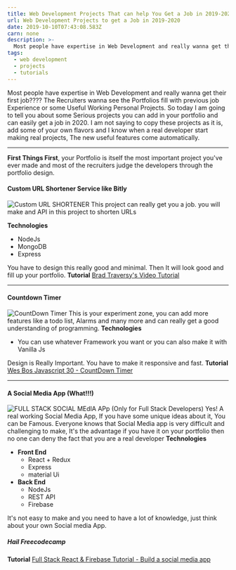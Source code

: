 ```yaml
---
title: Web Development Projects That can help You Get a Job in 2019-2020
url: Web Development Projects to get a Job in 2019-2020
date: 2019-10-10T07:43:08.583Z
carn: none
description: >-
  Most people have expertise in Web Development and really wanna get their first job???? The Recruiters wanna see the Portfolios fill with previous job Experience or some Useful Working Personal Projects. So today I am going to tell you about some Serious projects you can add in your portfolio and can easily get a job in 2020.
tags:
  - web development
  - projects
  - tutorials
---
```



Most people have expertise in Web Development and really wanna get their first job???? The Recruiters wanna see the Portfolios fill with previous job Experience or some Useful Working Personal Projects. So today I am going to tell you about some Serious projects you can add in your portfolio and can easily get a job in 2020. I am not saying to copy these projects as it is, add some of your own flavors and I know when a real developer start making real projects, The new useful features come automatically.

----
**First Things First**, your Portfolio is itself the most important project you've ever made and most of the recruiters judge the developers through the portfolio design.

#### Custom URL Shortener Service like Bitly
![Custom URL SHORTENER](https://seo-hacker.com/wp-content/uploads/2018/04/Best-URL-Shortening-Tools-For-2018--1024x768.jpg)
This project can really get you a job. you will make and API in this project to shorten URLs

**Technologies**
  - NodeJs
  - MongoDB
  - Express

You have to design this really good and minimal. Then It will look good and fill up your portfolio.
**Tutorial**
[Brad Traversy's Video Tutorial](https://www.youtube.com/watch?v=Z57566JBaZQ)

----
#### Countdown Timer
![CountDown Timer](https://encrypted-tbn0.gstatic.com/images?q=tbn:ANd9GcTyZZUJALqRxzE6nTjsrOZ_wCE-ZCTheyH74wyWBQdqadxiAW5Jiw&s)
This is your experiment zone, you can add more features like a todo list, Alarms and many more and can really get a good understanding of programming.
**Technologies**
  - You can use whatever Framework you want or you can also make it with Vanilla Js

Design is Really Important. You have to make it responsive and fast.
**Tutorial**
[Wes Bos Javascript 30 - CountDown Timer](https://www.youtube.com/watch?v=LAaf7-WuJJQ&list=PLu8EoSxDXHP6CGK4YVJhL_VWetA865GOH&index=29)

---
#### A Social Media App (What!!!)
![FULL STACK SOCIAL MEdIA APp](https://encrypted-tbn0.gstatic.com/images?q=tbn:ANd9GcRgzBONHtmDsM9fY6s7lNLgE2fMb3sWQ5cAAIjr0CGPWgsDaMbtYA&s)
(Only for Full Stack Developers) Yes! A real working Social Media App, If you have some unique ideas about it, You can be Famous. Everyone knows that Social Media app is very difficult and challenging to make, It's the advantage if you have it on your portfolio then no one can deny the fact that you are a real developer
**Technologies**
  - **Front End**
     - React + Redux
     - Express
     - material Ui
  - **Back End**
     - NodeJs
     - REST API
     - Firebase

It's not easy to make and you need to have a lot of knowledge, just think about your own Social media App.
##### Hail Freecodecamp
**Tutorial**
[Full Stack React & Firebase Tutorial - Build a social media app
](https://www.youtube.com/watch?v=m_u6P5k0vP0)

